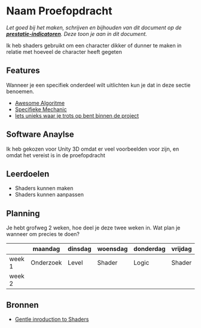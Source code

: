 # Naam Proefopdracht
*Let goed bij het maken, schrijven en bijhouden van dit document op de **[prestatie-indicatoren](https://drive.google.com/drive/folders/1y8l0Zr4E8b6gYJui_pSzQaoWr-gEr6JN?usp=sharing)**. Deze toon je aan in dit document.*

Ik heb shaders gebruikt om een character dikker of dunner te maken in relatie met hoeveel de character heeft gegeten 

## Features
Wanneer je een specifiek onderdeel wilt uitlichten kun je dat in deze sectie benoemen.

- [Awesome Algoritme](link)
- [Specifieke Mechanic](link)
- [Iets unieks waar je trots op bent binnen de project](link)

## Software Anaylse 
Ik heb gekozen voor Unity 3D omdat er veel voorbeelden voor zijn, en omdat het vereist is in de proefopdracht

## Leerdoelen 
- Shaders kunnen maken
- Shaders kunnen aanpassen

## Planning 
Je hebt grofweg 2 weken, hoe deel je deze twee weken in. Wat plan je wanneer om precies te doen?

| | maandag | dinsdag | woensdag | donderdag | vrijdag |
| --- | --- | --- | --- | --- | --- |
|week 1 | Onderzoek | Level | Shader | Logic | Shader |
|week 2 |

## Bronnen

- [Gentle inroduction to Shaders](https://unity3d.com/learn/tutorials/topics/graphics/gentle-introduction-shaders)
